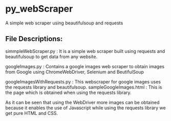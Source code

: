 # py_webScraper
A simple web scraper using beautifulsoup and requests

## File Descriptions:
simmpleWebScraper.py : It is a simple web scraper built using requests and beautifulsoup to get data from any website.

googleImages.py : Contains a google images web scraper to obtain images from Google using ChromeWebDriver, Selenium and BeutifulSoup

googleImagesWithRequests.py : This webscraper for google images uses the requests library and beautifulsoup. 
sampleGoogleImages.html : This is the page which is obtained when using the requests library.


As it can be seen that using the WebDriver more images can be obtained because it enables the use of Javascript while using the requests library we get pure HTML and CSS.
